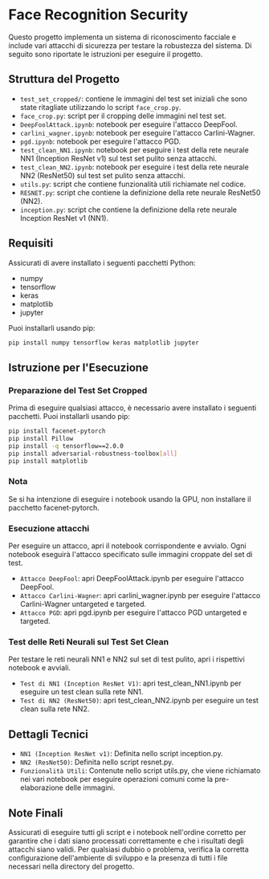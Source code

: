 # Face Recognition Security

Questo progetto implementa un sistema di riconoscimento facciale e include vari attacchi di sicurezza per testare la robustezza del sistema. Di seguito sono riportate le istruzioni per eseguire il progetto.

## Struttura del Progetto

- `test_set_cropped/`: contiene le immagini del test set iniziali che sono state ritagliate utilizzando lo script `face_crop.py`.
- `face_crop.py`: script per il cropping delle immagini nel test set.
- `DeepFoolAttack.ipynb`: notebook per eseguire l'attacco DeepFool.
- `carlini_wagner.ipynb`: notebook per eseguire l'attacco Carlini-Wagner.
- `pgd.ipynb`: notebook per eseguire l'attacco PGD.
- `test_clean_NN1.ipynb`: notebook per eseguire i test della rete neurale NN1 (Inception ResNet v1) sul test set pulito senza attacchi.
- `test_clean_NN2.ipynb`: notebook per eseguire i test della rete neurale NN2 (ResNet50) sul test set pulito senza attacchi.
- `utils.py`: script che contiene funzionalità utili richiamate nel codice.
- `RESNET.py`: script che contiene la definizione della rete neurale ResNet50 (NN2).
- `inception.py`: script che contiene la definizione della rete neurale Inception ResNet v1 (NN1).

## Requisiti

Assicurati di avere installato i seguenti pacchetti Python:

- numpy
- tensorflow
- keras
- matplotlib
- jupyter

Puoi installarli usando pip:
 ```bash
pip install numpy tensorflow keras matplotlib jupyter
```

## Istruzione per l'Esecuzione 
### Preparazione del Test Set Cropped
Prima di eseguire qualsiasi attacco, è necessario avere installato i seguenti pacchetti. Puoi installarli usando pip:

 ```bash
pip install facenet-pytorch
pip install Pillow
pip install -q tensorflow==2.0.0
pip install adversarial-robustness-toolbox[all]
pip install matplotlib
```
### Nota 
Se si ha intenzione di eseguire i notebook usando la GPU, non installare il pacchetto facenet-pytorch. 

### Esecuzione attacchi 
Per eseguire un attacco, apri il notebook corrispondente e avvialo. Ogni notebook eseguirà l'attacco specificato sulle immagini croppate del set di test.

- `Attacco DeepFool`: apri DeepFoolAttack.ipynb per eseguire l'attacco DeepFool.
- `Attacco Carlini-Wagner`: apri carlini_wagner.ipynb per eseguire l'attacco Carlini-Wagner untargeted e targeted.
- `Attacco PGD`: apri pgd.ipynb per eseguire l'attacco PGD untargeted e targeted.
  
### Test delle Reti Neurali sul Test Set Clean
Per testare le reti neurali NN1 e NN2 sul set di test pulito, apri i rispettivi notebook e avviali.

- `Test di NN1 (Inception ResNet V1)`: apri test_clean_NN1.ipynb per eseguire un test clean sulla rete NN1.
- `Test di NN2 (ResNet50)`: apri test_clean_NN2.ipynb per eseguire un test clean sulla rete NN2.

## Dettagli Tecnici
- `NN1 (Inception ResNet v1)`: Definita nello script inception.py.
- `NN2 (ResNet50)`: Definita nello script resnet.py.
- `Funzionalità Utili`: Contenute nello script utils.py, che viene richiamato nei vari notebook per eseguire operazioni comuni come la pre-elaborazione delle immagini.

## Note Finali
Assicurati di eseguire tutti gli script e i notebook nell'ordine corretto per garantire che i dati siano processati correttamente e che i risultati degli attacchi siano validi. Per qualsiasi dubbio o problema, verifica la corretta configurazione dell'ambiente di sviluppo e la presenza di tutti i file necessari nella directory del progetto.
